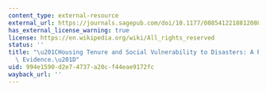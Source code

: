 ```yaml
---
content_type: external-resource
external_url: https://journals.sagepub.com/doi/10.1177/0885412218812080
has_external_license_warning: true
license: https://en.wikipedia.org/wiki/All_rights_reserved
status: ''
title: "\u201CHousing Tenure and Social Vulnerability to Disasters: A Review of the\
  \ Evidence.\u201D"
uid: 994e1590-d2e7-4737-a20c-f44eae9172fc
wayback_url: ''
---
```

